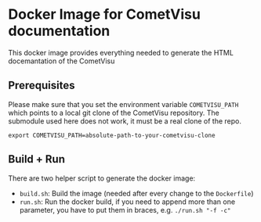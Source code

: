 Docker Image for CometVisu documentation
========================================

This docker image provides everything needed to generate the HTML docemantation
of the CometVisu

Prerequisites
-------------

Please make sure that you set the environment variable `COMETVISU_PATH`
which points to a local git clone of the CometVisu repository.
The submodule used here does not work, it must be a real clone of the repo.

```
export COMETVISU_PATH=absolute-path-to-your-cometvisu-clone
```

Build + Run
-----------

There are two helper script to generate the docker image:

* `build.sh`: Build the image (needed after every change to the `Dockerfile`)
* `run.sh`: Run the docker build, if you need to append more than one
            parameter, you have to put them in braces, e.g. `./run.sh "-f -c"`